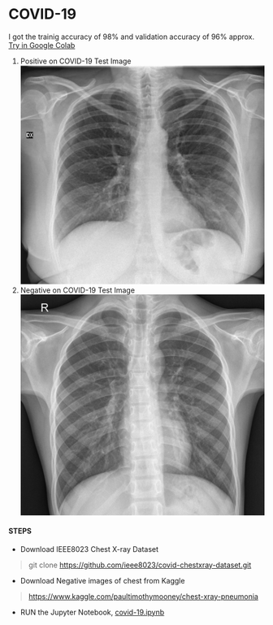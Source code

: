 # COVID-19

I got the trainig accuracy of 98% and validation accuracy of 96% approx.
[Try in Google Colab](https://colab.research.google.com/drive/1ujCMQvFJ0VxMZB3Ie8pn4mTvBNlnK7er)

1. Positive on COVID-19 Test Image
![positive](https://github.com/dsc-sits/COVID-19-X-RAY-Images-Detection/blob/master/positive.png)
2. Negative on COVID-19 Test Image
![negative](https://github.com/dsc-sits/COVID-19-X-RAY-Images-Detection/blob/master/negative.jpg)

#### STEPS
* Download IEEE8023 Chest X-ray Dataset
> git clone https://github.com/ieee8023/covid-chestxray-dataset.git

* Download Negative images of chest from Kaggle
> https://www.kaggle.com/paultimothymooney/chest-xray-pneumonia

* RUN the Jupyter Notebook, [covid-19.ipynb](https://github.com/dsc-sits/COVID-19-X-RAY-Images-Detection/blob/master/COVID_19.ipynb)
